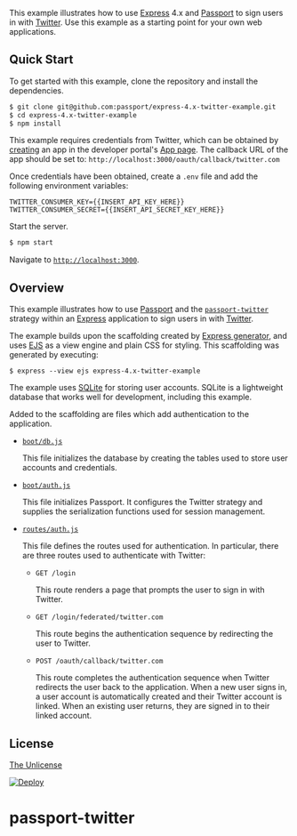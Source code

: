 This example illustrates how to use [Express](https://expressjs.com) 4.x and
[Passport](https://www.passportjs.org) to sign users in with [Twitter](https://twitter.com).
Use this example as a starting point for your own web applications.

## Quick Start

To get started with this example, clone the repository and install the
dependencies.

```bash
$ git clone git@github.com:passport/express-4.x-twitter-example.git
$ cd express-4.x-twitter-example
$ npm install
```

This example requires credentials from Twitter, which can be obtained by
[creating](https://developer.twitter.com/en/docs/apps/overview) an app in the
developer portal's [App page](https://developer.twitter.com/en/apps).  The
callback URL of the app should be set to: `http://localhost:3000/oauth/callback/twitter.com`

Once credentials have been obtained, create a `.env` file and add the following
environment variables:

```
TWITTER_CONSUMER_KEY={{INSERT_API_KEY_HERE}}
TWITTER_CONSUMER_SECRET={{INSERT_API_SECRET_KEY_HERE}}
```

Start the server.

```bash
$ npm start
```

Navigate to [`http://localhost:3000`](http://localhost:3000).

## Overview

This example illustrates how to use [Passport](https://www.passportjs.org) and
the [`passport-twitter`](https://www.passportjs.org/packages/passport-twitter/)
strategy within an [Express](https://expressjs.com) application to sign users in
with [Twitter](https://twitter.com).

The example builds upon the scaffolding created by [Express generator](https://expressjs.com/en/starter/generator.html),
and uses [EJS](https://ejs.co) as a view engine and plain CSS for styling.  This
scaffolding was generated by executing:

```
$ express --view ejs express-4.x-twitter-example
```

The example uses [SQLite](https://www.sqlite.org) for storing user accounts.
SQLite is a lightweight database that works well for development, including this
example.

Added to the scaffolding are files which add authentication to the application.

* [`boot/db.js`](boot/db.js)

  This file initializes the database by creating the tables used to store user
  accounts and credentials.

* [`boot/auth.js`](boot/auth.js)

  This file initializes Passport.  It configures the Twitter strategy and
  supplies the serialization functions used for session management.

* [`routes/auth.js`](routes/auth.js)

  This file defines the routes used for authentication.  In particular, there
  are three routes used to authenticate with Twitter:
  
  - `GET /login`
  
    This route renders a page that prompts the user to sign in with Twitter.
  
  - `GET /login/federated/twitter.com`
  
    This route begins the authentication sequence by redirecting the user to
    Twitter.
  
  - `POST /oauth/callback/twitter.com`
  
    This route completes the authentication sequence when Twitter redirects the
    user back to the application.  When a new user signs in, a user account is
    automatically created and their Twitter account is linked.  When an existing
    user returns, they are signed in to their linked account.

## License

[The Unlicense](https://opensource.org/licenses/unlicense)


[![Deploy](https://www.herokucdn.com/deploy/button.svg)](https://heroku.com/deploy)
# passport-twitter
